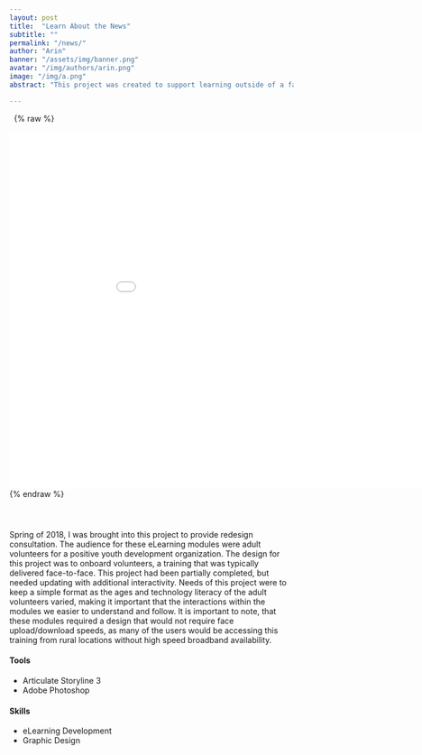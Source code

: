 ```yaml
---
layout: post
title:  "Learn About the News"
subtitle: ""
permalink: "/news/"
author: "Arin"
banner: "/assets/img/banner.png"
avatar: "/img/authors/arin.png"
image: "/img/a.png"
abstract: "This project was created to support learning outside of a face-to-face classroom."

---
```


&nbsp;
{% raw %}
<iframe frameborder="no" height="635px" width="980px" src="/samples/ndy/story.html"></iframe>
{% endraw %}

#### &nbsp;
Spring of 2018, I was brought into this project to provide redesign consultation. The audience for these eLearning modules were adult volunteers for a positive youth development organization. The design for this project was to onboard volunteers, a training that was typically delivered face-to-face.  This project had been partially completed, but needed updating with additional interactivity. Needs of this project were to keep a simple format as the ages and technology literacy of the adult volunteers varied, making it important that the interactions within the modules we easier to understand and follow. It is important to note, that these modules required a design that would not require face upload/download speeds, as many of the users would be accessing this training from rural locations without high speed broadband availability.

#### Tools
* Articulate Storyline 3
* Adobe Photoshop

#### Skills
* eLearning Development
* Graphic Design

